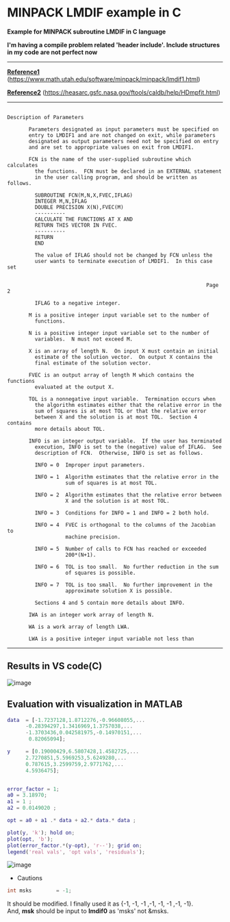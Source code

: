 # MINPACK LMDIF example in C
**Example for MINPACK subroutine LMDIF in C language**

**I'm having a compile problem related 'header include'. Include structures in my code are not perfect now**

-----------------
**[Reference1](https://www.math.utah.edu/software/minpack/minpack/lmdif1.html)**  (https://www.math.utah.edu/software/minpack/minpack/lmdif1.html)

**[Reference2](https://heasarc.gsfc.nasa.gov/ftools/caldb/help/HDmpfit.html)**  (https://heasarc.gsfc.nasa.gov/ftools/caldb/help/HDmpfit.html)


----------------

```

Description of Parameters

       Parameters designated as input parameters must be specified on
       entry to LMDIF1 and are not changed on exit, while parameters
       designated as output parameters need not be specified on entry
       and are set to appropriate values on exit from LMDIF1.

       FCN is the name of the user-supplied subroutine which calculates
         the functions.  FCN must be declared in an EXTERNAL statement
         in the user calling program, and should be written as follows.

         SUBROUTINE FCN(M,N,X,FVEC,IFLAG)
         INTEGER M,N,IFLAG
         DOUBLE PRECISION X(N),FVEC(M)
         ----------
         CALCULATE THE FUNCTIONS AT X AND
         RETURN THIS VECTOR IN FVEC.
         ----------
         RETURN
         END

         The value of IFLAG should not be changed by FCN unless the
         user wants to terminate execution of LMDIF1.  In this case set


                                                                 Page 2

         IFLAG to a negative integer.

       M is a positive integer input variable set to the number of
         functions.

       N is a positive integer input variable set to the number of
         variables.  N must not exceed M.

       X is an array of length N.  On input X must contain an initial
         estimate of the solution vector.  On output X contains the
         final estimate of the solution vector.

       FVEC is an output array of length M which contains the functions
         evaluated at the output X.

       TOL is a nonnegative input variable.  Termination occurs when
         the algorithm estimates either that the relative error in the
         sum of squares is at most TOL or that the relative error
         between X and the solution is at most TOL.  Section 4 contains
         more details about TOL.

       INFO is an integer output variable.  If the user has terminated
         execution, INFO is set to the (negative) value of IFLAG.  See
         description of FCN.  Otherwise, INFO is set as follows.

         INFO = 0  Improper input parameters.

         INFO = 1  Algorithm estimates that the relative error in the
                   sum of squares is at most TOL.

         INFO = 2  Algorithm estimates that the relative error between
                   X and the solution is at most TOL.

         INFO = 3  Conditions for INFO = 1 and INFO = 2 both hold.

         INFO = 4  FVEC is orthogonal to the columns of the Jacobian to
                   machine precision.

         INFO = 5  Number of calls to FCN has reached or exceeded
                   200*(N+1).

         INFO = 6  TOL is too small.  No further reduction in the sum
                   of squares is possible.

         INFO = 7  TOL is too small.  No further improvement in the
                   approximate solution X is possible.

         Sections 4 and 5 contain more details about INFO.

       IWA is an integer work array of length N.

       WA is a work array of length LWA.

       LWA is a positive integer input variable not less than
```

-----------------

## Results in VS code(C)

![image](https://user-images.githubusercontent.com/71545160/171332707-4c8bd1f3-3066-444f-948c-aa6d426d6bf9.png)


## Evaluation with visualization in MATLAB

```matlab
data  = [-1.7237128,1.8712276,-0.96608055,...
      -0.28394297,1.3416969,1.3757038,...
      -1.3703436,0.042581975,-0.14970151,...
       0.82065094];

y     = [0.19000429,6.5807428,1.4582725,...
      2.7270851,5.5969253,5.6249280,...
      0.787615,3.2599759,2.9771762,...
      4.5936475];


error_factor = 1;
a0 = 3.18970;
a1 = 1 ;
a2 = 0.0149020 ; 

opt = a0 + a1 .* data + a2.* data.* data ;

plot(y, 'k'); hold on;
plot(opt, 'b');
plot(error_factor.*(y-opt), 'r--'); grid on;
legend('real vals', 'opt vals', 'residuals');
```

![image](https://user-images.githubusercontent.com/71545160/171334344-57441d74-1d62-4ed9-956d-04986f6f22b8.png)

* Cautions

```c
int msks        = -1;
```
It should be modified. I finally used it as {-1, -1, -1 ,-1, -1, -1 ,-1, -1}.
<br>
And, **msk** should be input to **lmdif0** as 'msks' not &msks.
